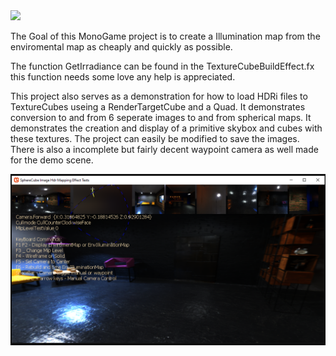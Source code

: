 <img src="https://github.com/willmotil/CubeMapHdrConversionDx/blob/main/Icon.ico"> 

The Goal of this MonoGame project is to create a Illumination map from the enviromental map as cheaply and quickly as possible.

The function GetIrradiance  can be found in the TextureCubeBuildEffect.fx this function needs some love any help is appreciated.

This project also serves as a demonstration for how to load HDRi files to TextureCubes useing a RenderTargetCube and a Quad.
It demonstrates conversion to and from 6 seperate images to and from spherical maps. 
It demonstrates the creation and display of a primitive skybox and cubes with these textures. 
The project can easily be modified to save the images.
There is also a incomplete but fairly decent waypoint camera as well made for the demo scene.

<img src="https://github.com/willmotil/CubeMapHdrConversionDx/blob/main/zScr01.png"> 
 

